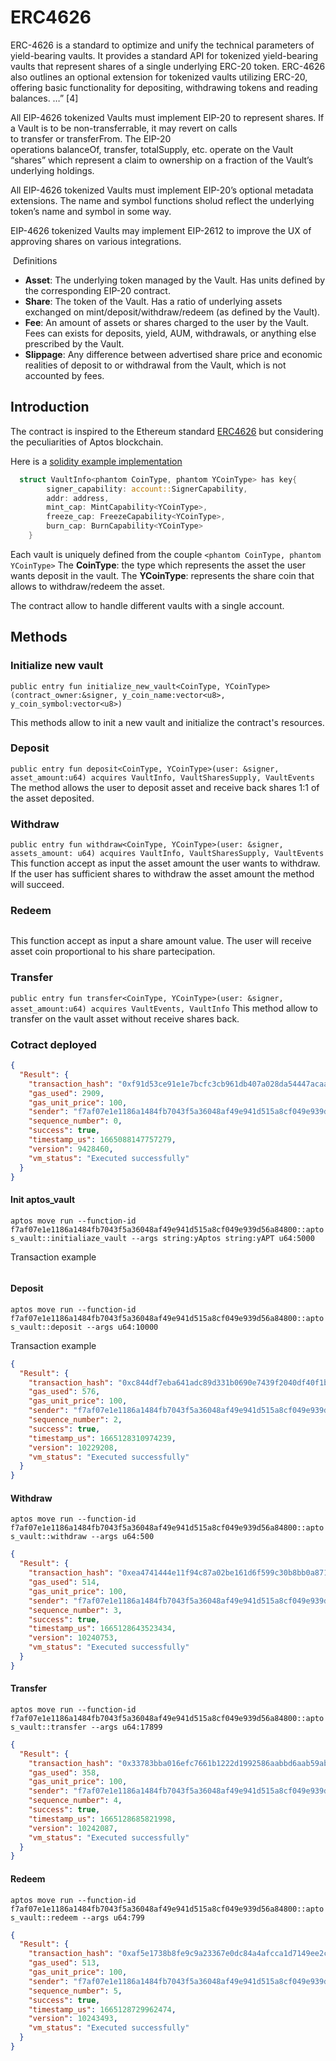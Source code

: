 # ERC4626

ERC-4626 is a standard to optimize and unify the technical parameters of yield-bearing vaults. It provides a standard API for tokenized yield-bearing vaults that represent shares of a single underlying ERC-20 token. ERC-4626 also outlines an optional extension for tokenized vaults utilizing ERC-20, offering basic functionality for depositing, withdrawing tokens and reading balances. …” [4]

All EIP-4626 tokenized Vaults must implement EIP-20 to represent shares. If a Vault is to be non-transferrable, it may revert on calls to transfer or transferFrom. The EIP-20 operations balanceOf, transfer, totalSupply, etc. operate on the Vault “shares” which represent a claim to ownership on a fraction of the Vault’s underlying holdings.

All EIP-4626 tokenized Vaults must implement EIP-20’s optional metadata extensions. The name and symbol functions sholud reflect the underlying token’s name and symbol in some way.

EIP-4626 tokenized Vaults may implement EIP-2612 to improve the UX of approving shares on various integrations.


 Definitions

* **Asset**: The underlying token managed by the Vault. Has units defined by the corresponding EIP-20 contract.
* **Share**: The token of the Vault. Has a ratio of underlying assets exchanged on mint/deposit/withdraw/redeem (as defined by the Vault).
* **Fee**: An amount of assets or shares charged to the user by the Vault. Fees can exists for deposits, yield, AUM, withdrawals, or anything else prescribed by the Vault.
* **Slippage**: Any difference between advertised share price and economic realities of deposit to or withdrawal from the Vault, which is not accounted by fees.


## Introduction 

The contract is inspired to the Ethereum standard [ERC4626](https://ethereum.org/en/developers/docs/standards/tokens/erc-4626)
but considering the peculiarities of Aptos blockchain.

Here is a [solidity example implementation](https://github.com/transmissions11/solmate/blob/main/src/mixins/ERC4626.sol) 

```rust
  struct VaultInfo<phantom CoinType, phantom YCoinType> has key{
        signer_capability: account::SignerCapability,
        addr: address,
        mint_cap: MintCapability<YCoinType>,
        freeze_cap: FreezeCapability<YCoinType>,
        burn_cap: BurnCapability<YCoinType>
    }
```

Each vault is uniquely defined from the couple ```<phantom CoinType, phantom YCoinType>```
The **CoinType**: the type which represents the asset the user wants deposit in the vault.
The **YCoinType**: represents the share coin that allows to withdraw/redeem the asset.

The contract allow to handle different vaults with a single account.

## Methods

### Initialize new vault
```public entry fun initialize_new_vault<CoinType, YCoinType>(contract_owner:&signer, y_coin_name:vector<u8>, y_coin_symbol:vector<u8>)```

This methods allow to init a new vault and initialize the contract's resources.

### Deposit
```public entry fun deposit<CoinType, YCoinType>(user: &signer, asset_amount:u64) acquires VaultInfo, VaultSharesSupply, VaultEvents```
The method allows the user to deposit asset and receive back shares 1:1 of the asset deposited.

### Withdraw
```public entry fun withdraw<CoinType, YCoinType>(user: &signer, assets_amount: u64) acquires VaultInfo, VaultSharesSupply, VaultEvents```
This function accept as input the asset amount the user wants to withdraw. If the user has sufficient shares to withdraw the asset amount the method will succeed.

### Redeem
```
```
This function accept as input a share amount value. The user will receive asset coin proportional to his share partecipation.

### Transfer
```public entry fun transfer<CoinType, YCoinType>(user: &signer, asset_amount:u64) acquires VaultEvents, VaultInfo```
This method allow to transfer on the vault asset without receive shares back.

### Cotract deployed
```json
{
  "Result": {
    "transaction_hash": "0xf91d53ce91e1e7bcfc3cb961db407a028da54447acaa5599034967ab1b4ed9b5",
    "gas_used": 2909,
    "gas_unit_price": 100,
    "sender": "f7af07e1e1186a1484fb7043f5a36048af49e941d515a8cf049e939d56a84800",
    "sequence_number": 0,
    "success": true,
    "timestamp_us": 1665088147757279,
    "version": 9428460,
    "vm_status": "Executed successfully"
  }
}
```
#### Init aptos_vault
```aptos move run --function-id f7af07e1e1186a1484fb7043f5a36048af49e941d515a8cf049e939d56a84800::aptos_vault::initialiaze_vault --args string:yAptos string:yAPT u64:5000``` 

Transaction example
```json
```

#### Deposit
```aptos move run --function-id f7af07e1e1186a1484fb7043f5a36048af49e941d515a8cf049e939d56a84800::aptos_vault::deposit --args u64:10000```

Transaction example
```json
{
  "Result": {
    "transaction_hash": "0xc844df7eba641adc89d331b0690e7439f2040df40f1b6658aaa39cf7cfa71c11",
    "gas_used": 576,
    "gas_unit_price": 100,
    "sender": "f7af07e1e1186a1484fb7043f5a36048af49e941d515a8cf049e939d56a84800",
    "sequence_number": 2,
    "success": true,
    "timestamp_us": 1665128310974239,
    "version": 10229208,
    "vm_status": "Executed successfully"
  }
}
```
#### Withdraw
```aptos move run --function-id f7af07e1e1186a1484fb7043f5a36048af49e941d515a8cf049e939d56a84800::aptos_vault::withdraw --args u64:500```

```json
{
  "Result": {
    "transaction_hash": "0xea4741444e11f94c87a02be161d6f599c30b8bb0a871466269251a746976346e",
    "gas_used": 514,
    "gas_unit_price": 100,
    "sender": "f7af07e1e1186a1484fb7043f5a36048af49e941d515a8cf049e939d56a84800",
    "sequence_number": 3,
    "success": true,
    "timestamp_us": 1665128643523434,
    "version": 10240753,
    "vm_status": "Executed successfully"
  }
}
```

#### Transfer 
```aptos move run --function-id f7af07e1e1186a1484fb7043f5a36048af49e941d515a8cf049e939d56a84800::aptos_vault::transfer --args u64:17899```

```json
{
  "Result": {
    "transaction_hash": "0x33783bba016efc7661b1222d1992586aabbd6aab59ab50828bea0127247e2233",
    "gas_used": 358,
    "gas_unit_price": 100,
    "sender": "f7af07e1e1186a1484fb7043f5a36048af49e941d515a8cf049e939d56a84800",
    "sequence_number": 4,
    "success": true,
    "timestamp_us": 1665128685821998,
    "version": 10242087,
    "vm_status": "Executed successfully"
  }
}
```

#### Redeem
```aptos move run --function-id f7af07e1e1186a1484fb7043f5a36048af49e941d515a8cf049e939d56a84800::aptos_vault::redeem --args u64:799```

```json
{
  "Result": {
    "transaction_hash": "0xaf5e1738b8fe9c9a23367e0dc84a4afcca1d7149ee2c54b6163383a0d484887f",
    "gas_used": 513,
    "gas_unit_price": 100,
    "sender": "f7af07e1e1186a1484fb7043f5a36048af49e941d515a8cf049e939d56a84800",
    "sequence_number": 5,
    "success": true,
    "timestamp_us": 1665128729962474,
    "version": 10243493,
    "vm_status": "Executed successfully"
  }
}
```